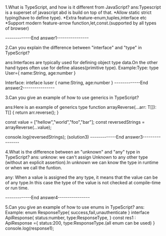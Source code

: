 1.What is TypeScript, and how is it different from JavaScript?
ans:Typescript is a superset of javascript abd is build on top of that.
*Allow static strict typing(have to define type).
*Extra feature-enum,tuples,interface etc
*Support modern feature-arrow function,let,const.(supported by all types of browser)

-------------End answer1----------------


2.Can you explain the difference between "interface" and "type" in TypeScript?

ans:Interfaces are typically used for defining object type data.On the other hand types often use for define aliases(primitive type).
Example:Type:
type User={
    name:String,
    age:number
}

Interface:
inteface Iuser {
     name:String,
     age:number
}
-------------End answer2----------------


3.Can you give an example of how to use generics in TypeScript?

ans:Here is an example of generics type
function arrayReverse<T>(...arr: T[]): T[] {
    return arr.reverse();
  }
  
  const value = ["hellow","world","foo","bar"];
  const reversedStrings = arrayReverse(...value);
  
  console.log(reversedStrings); (solution3)
-------------End answer3----------------

4.What is the difference between an "unknown" and "any" type in TypeScript?
ans: unknow:
we can't assign Unknown to any other type (without an explicit assertion).In unknown we can know the type in runtime or when we call the funtion.

any:
When a value is assigned the any type, it means that the value can be of any type.In this case the type of the value is not checked at compile-time or run time.


-------------End answer4----------------

5.Can you give an example of how to use enums in TypeScript?
ans:
Example: enum ResponseType{
    success,fail,unauthenticate
}
interface ApiResponse<T>{
    status:number,
    type:ResponseType,
}
const res1 : ApiResponse<string> ={
    status:200,
    type:ResponseType.(all enum can be used)
}
console.log(response1);